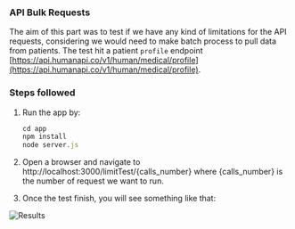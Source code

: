 ### API Bulk Requests

The aim of this part was to test if we have any kind of limitations for the API
requests, considering we would need to make batch process to pull data from
patients. The test hit a patient `profile` endpoint
[https://api.humanapi.co/v1/human/medical/profile](https://api.humanapi.co/v1/human/medical/profile).

### Steps followed

1. Run the app by:

   ```javascript
   cd app
   npm install
   node server.js
   ```

2. Open a browser and navigate to http://localhost:3000/limitTest/{calls_number}
   where {calls_number} is the number of request we want to run.

3. Once the test finish, you will see something like that:

![Results](./results/test.gif)
